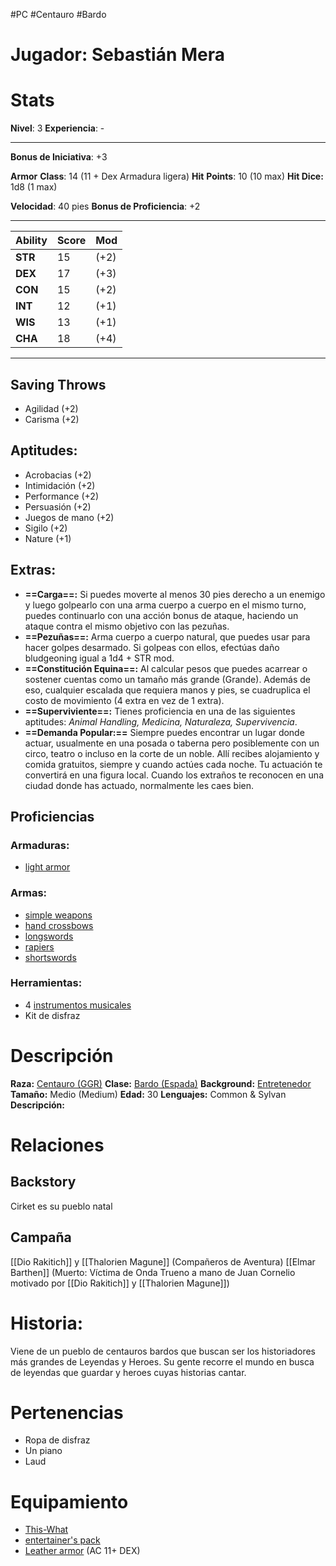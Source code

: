 #PC #Centauro #Bardo
# Jugador: Sebastián Mera
# Stats
**Nivel**: 3
**Experiencia**: -
***
**Bonus de Iniciativa**: +3

**Armor** **Class**: 14 (11 + Dex Armadura ligera)
**Hit** **Points**: 10 (10 max)
**Hit Dice:** 1d8 (1 max)

**Velocidad**: 40 pies
**Bonus de Proficiencia**: +2
***

| Ability | Score | Mod  |
| ------- | ----- | ---- |
| **STR** | 15    | (+2) |
| **DEX** | 17    | (+3) |
| **CON** | 15    | (+2) |
| **INT** | 12    | (+1) |
| **WIS** | 13    | (+1) |
| **CHA** | 18    | (+4) |
***
## Saving Throws
+ Agilidad (+2)
+ Carisma (+2)
## **Aptitudes**:
+ Acrobacias  (+2)
+ Intimidación (+2) 
+ Performance (+2)
+ Persuasión (+2) 
+ Juegos de mano (+2)
+ Sigilo (+2)
+ Nature (+1)
## **Extras**:
+ **==Carga==:** Si puedes moverte al menos 30 pies derecho a un enemigo y luego golpearlo con una arma cuerpo a cuerpo en el mismo turno, puedes continuarlo con una acción bonus de ataque, haciendo un ataque contra el mismo objetivo con las pezuñas.
+ **==Pezuñas==:** Arma cuerpo a cuerpo natural, que puedes usar para hacer golpes desarmado. Si golpeas con ellos, efectúas daño bludgeoning igual a 1d4 + STR mod.
+ **==Constitución Equina==:** Al calcular pesos que puedes acarrear o sostener cuentas como un tamaño más grande (Grande). Además de eso, cualquier escalada que requiera manos y pies, se cuadruplica el costo de movimiento (4 extra en vez de 1 extra).
+ **==Superviviente==:** Tienes proficiencia en una de las siguientes aptitudes: *Animal Handling, Medicina, Naturaleza, Supervivencia*. 
+ **==Demanda Popular:==** Siempre puedes encontrar un lugar donde actuar, usualmente en una posada o taberna pero posiblemente con un circo, teatro o incluso en la corte de un noble. Allí recibes alojamiento y comida gratuitos, siempre y cuando actúes cada noche. Tu actuación te convertirá en una figura local. Cuando los extraños te reconocen en una ciudad donde has actuado, normalmente les caes bien.
## Proficiencias
### Armaduras:
+ [light armor](https://5e.tools/items.html#blankhash,flsttype:light%20armor=1)
### Armas:
+ [simple weapons](https://5e.tools/items.html#blankhash,flsttype:simple%20weapon=1)
+ [hand crossbows](https://5e.tools/items.html#hand%20crossbow_phb)
+ [longswords](https://5e.tools/items.html#longsword_phb)
+ [rapiers](https://5e.tools/items.html#rapier_phb)
+ [shortswords](https://5e.tools/items.html#shortsword_phb)
### Herramientas:
+ 4 [instrumentos musicales](https://5e.tools/items.html#musical%20instrument_phb)
+ Kit de disfraz
# Descripción
**Raza:** [Centauro (GGR)](https://5e.tools/races.html#centaur_ggr)
**Clase:** [Bardo (Espada)](https://5e.tools/classes.html#bard_phb,state:sub-swords-xge=b1)
**Background:** [Entretenedor](https://5e.tools/backgrounds.html#entertainer_phb)
**Tamaño:** Medio (Medium)
**Edad:** 30
**Lenguajes:** Common & Sylvan
**Descripción:**
# Relaciones
## Backstory
Cirket es su pueblo natal
## Campaña
[[Dio Rakitich]] y [[Thalorien Magune]] (Compañeros de Aventura)
[[Elmar Barthen]] (Muerto: Víctima de Onda Trueno a mano de Juan Cornelio motivado por [[Dio Rakitich]] y [[Thalorien Magune]])
# Historia:
Viene de un pueblo de centauros bardos que buscan ser los historiadores más grandes de Leyendas y Heroes. Su gente recorre el mundo en busca de leyendas que guardar y heroes cuyas historias cantar.
# Pertenencias
+ Ropa de disfraz
+ Un piano
+ Laud
# Equipamiento
+ [This-What](https://5e.tools/items.html#rapier_phb)
+ [entertainer's pack](https://5e.tools/items.html#entertainer's%20pack_phb)
+ [Leather armor](https://5e.tools/items.html#leather%20armor_phb) (AC 11+ DEX)